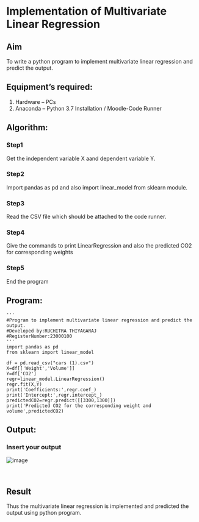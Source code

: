 # Implementation of Multivariate Linear Regression
## Aim
To write a python program to implement multivariate linear regression and predict the output.
## Equipment’s required:
1.	Hardware – PCs
2.	Anaconda – Python 3.7 Installation / Moodle-Code Runner
## Algorithm:
### Step1
Get the independent variable X aand dependent variable Y.
<br>

### Step2
Import pandas as pd and also import linear_model from sklearn module.
<br>

### Step3
Read the CSV file which should be attached to the code runner.
<br>

### Step4
Give the commands to print LinearRegression and also the predicted CO2 for corresponding weights
<br>

### Step5
End the program
<br>

## Program:
```
'''
#Program to implement multivariate linear regression and predict the output.
#Developed by:RUCHITRA THIYAGARAJ
#RegisterNumber:23000100
'''
import pandas as pd
from sklearn import linear_model

df = pd.read_csv("cars (1).csv")
X=df[['Weight','Volume']]
Y=df['CO2']
regr=linear_model.LinearRegression()
regr.fit(X,Y)
print('Coefficients:',regr.coef_)
print('Intercept:',regr.intercept_)
predictedCO2=regr.predict([[3300,1300]])
print('Predicted CO2 for the corresponding weight and volume',predictedCO2)

```
## Output:

### Insert your output
![image](https://github.com/RuchitraThiyagaraj/Multivariate-Linear-Regression/assets/154776996/6a02cd78-696c-423d-83b8-a93f0059d628)


<br>

## Result
Thus the multivariate linear regression is implemented and predicted the output using python program.
